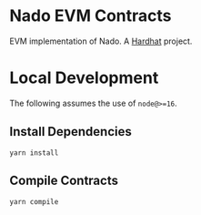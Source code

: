 # Nado EVM Contracts

EVM implementation of Nado. A [Hardhat](https://hardhat.org/) project.

# Local Development

The following assumes the use of `node@>=16`.

## Install Dependencies

`yarn install`

## Compile Contracts

`yarn compile`

